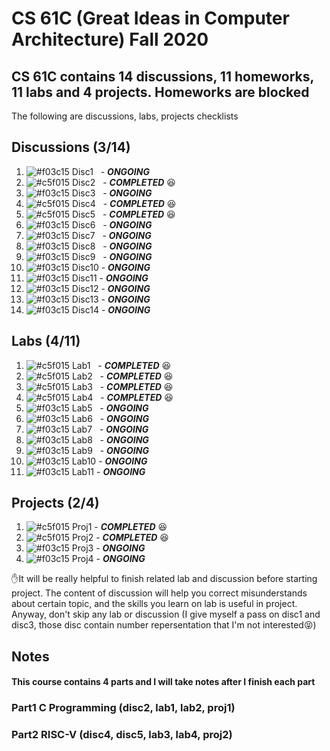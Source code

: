 # CS 61C (Great Ideas in Computer Architecture)  Fall 2020 

## CS 61C contains 14 discussions, 11 homeworks, 11 labs and 4 projects. Homeworks are blocked 

The following are discussions, labs, projects checklists

## Discussions (3/14)
1. ![#f03c15](https://placehold.co/15x15/f03c15/f03c15.png) Disc1 &nbsp; - ***ONGOING***
1. ![#c5f015](https://placehold.co/15x15/c5f015/c5f015.png) Disc2 &nbsp;  - ***COMPLETED***  😆
1. ![#f03c15](https://placehold.co/15x15/f03c15/f03c15.png) Disc3 &nbsp;  - ***ONGOING***
1. ![#c5f015](https://placehold.co/15x15/c5f015/c5f015.png) Disc4 &nbsp;  - ***COMPLETED***  😆
1. ![#c5f015](https://placehold.co/15x15/c5f015/c5f015.png) Disc5 &nbsp;  - ***COMPLETED***  😆
1. ![#f03c15](https://placehold.co/15x15/f03c15/f03c15.png) Disc6 &nbsp;  - ***ONGOING***
1. ![#f03c15](https://placehold.co/15x15/f03c15/f03c15.png) Disc7 &nbsp;  - ***ONGOING***
1. ![#f03c15](https://placehold.co/15x15/f03c15/f03c15.png) Disc8 &nbsp;  - ***ONGOING***
1. ![#f03c15](https://placehold.co/15x15/f03c15/f03c15.png) Disc9 &nbsp; - ***ONGOING***
1. ![#f03c15](https://placehold.co/15x15/f03c15/f03c15.png) Disc10 - ***ONGOING***
1. ![#f03c15](https://placehold.co/15x15/f03c15/f03c15.png) Disc11 - ***ONGOING***
1. ![#f03c15](https://placehold.co/15x15/f03c15/f03c15.png) Disc12 - ***ONGOING***
1. ![#f03c15](https://placehold.co/15x15/f03c15/f03c15.png) Disc13 - ***ONGOING***
1. ![#f03c15](https://placehold.co/15x15/f03c15/f03c15.png) Disc14 - ***ONGOING***

## Labs (4/11)
1. ![#c5f015](https://placehold.co/15x15/c5f015/c5f015.png) Lab1 &nbsp;  - ***COMPLETED***  😆
1. ![#c5f015](https://placehold.co/15x15/c5f015/c5f015.png) Lab2 &nbsp;  - ***COMPLETED***  😆
1. ![#c5f015](https://placehold.co/15x15/c5f015/c5f015.png) Lab3 &nbsp;  - ***COMPLETED*** 😆
1. ![#c5f015](https://placehold.co/15x15/c5f015/c5f015.png) Lab4 &nbsp;  - ***COMPLETED*** 😆
1. ![#f03c15](https://placehold.co/15x15/f03c15/f03c15.png) Lab5 &nbsp;  - ***ONGOING***
1. ![#f03c15](https://placehold.co/15x15/f03c15/f03c15.png) Lab6 &nbsp;  - ***ONGOING***
1. ![#f03c15](https://placehold.co/15x15/f03c15/f03c15.png) Lab7 &nbsp;  - ***ONGOING***
1. ![#f03c15](https://placehold.co/15x15/f03c15/f03c15.png) Lab8 &nbsp;  - ***ONGOING***
1. ![#f03c15](https://placehold.co/15x15/f03c15/f03c15.png) Lab9 &nbsp;  - ***ONGOING***
1. ![#f03c15](https://placehold.co/15x15/f03c15/f03c15.png) Lab10 - ***ONGOING***
1. ![#f03c15](https://placehold.co/15x15/f03c15/f03c15.png) Lab11 - ***ONGOING***

## Projects (2/4)
1. ![#c5f015](https://placehold.co/15x15/c5f015/c5f015.png) Proj1 - ***COMPLETED*** 😆
1. ![#c5f015](https://placehold.co/15x15/c5f015/c5f015.png) Proj2 - ***COMPLETED*** 😆
1. ![#f03c15](https://placehold.co/15x15/f03c15/f03c15.png) Proj3 - ***ONGOING***
1. ![#f03c15](https://placehold.co/15x15/f03c15/f03c15.png) Proj4 - ***ONGOING***

✋It will be really helpful to finish related lab and discussion before starting project. The content of discussion will help you correct misunderstands about certain topic, and the skills you learn on lab is useful in project. </br>
Anyway, don't skip any lab or discussion (I give myself a pass on disc1 and disc3, those disc contain number repersentation that I'm not interested😝) 

## Notes
#### This course contains 4 parts and I will take notes after I finish each part 

### Part1 C Programming (disc2, lab1, lab2, proj1)

### Part2 RISC-V (disc4, disc5, lab3, lab4, proj2)